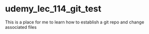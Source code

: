 # udemy_lec_114_git_test
This is a place for me to learn how to establish a git repo and change associated files
